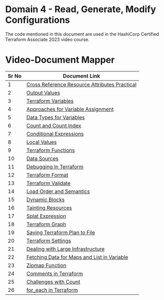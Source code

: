 # Domain 4 - Read, Generate, Modify Configurations

The code mentioned in this document are used in the HashiCorp Certified Terraform Associate 2023 video course.


# Video-Document Mapper

| Sr No | Document Link |
| ------ | ------ |
| 1 | [Cross Reference Resource Attributes Practical][PlDa] |
| 2 | [Output Values][PlDb] |
| 3 | [Terraform Variables][PlDc] |
| 4 | [Approaches for Variable Assignment][PlDd] |
| 5 | [Data Types for Variables][PlDe] |
| 6 | [Count and Count Index][PlDf] |
| 7 | [Conditional Expressions][PlDg] |
| 8 | [Local Values][PlDh] |
| 9 | [Terraform Functions][PlDi] |
| 10 | [Data Sources][PlDj] |
| 11 | [Debugging In Terraform][PlDk] |
| 12 | [Terraform Format][PlDl] |
| 13 | [Terraform Validate][PlDm] |
| 14 | [Load Order and Semantics][PlDn] |
| 15 | [Dynamic Blocks][PlDo] |
| 16 | [Tainting Resources][PlDp] |
| 17 | [Splat Expression][PlDq] |
| 18 | [Terraform Graph][PlDr] |
| 19 | [Saving Terraform Plan to File][PlDs] |
| 20 | [Terraform Settings][PlDt] |
| 21 | [Dealing with Large Infrastructure][PlDu] |
| 22 | [Fetching Data for Maps and List in Variable][PlDv] |
| 23 | [Zipmap Function][PlDw] |
| 24 | [Comments in Terraform][PlDx] |
| 25 | [Challenges with Count][PlDy] |
| 26 | [for_each in Terraform][PlDz] |

[PlDa]: <./cross-reference-attributes.md>
[PlDb]: <./output-values.md>
[PlDc]: <./terraform-variables.md>
[PlDd]: <./variable-assignment.md>
[PlDe]: <./data-types.md>
[PlDf]: <./counte-parameter.md>
[PlDg]: <./conditional.md>
[PlDh]: <./local-values.md>
[PlDi]: <./functions.md>
[PlDj]: <./data-sources.md>
[PlDk]: <./debugging.md>
[PlDl]: <./terraform-format.md>
[PlDm]: <./terraform-validate.md>
[PlDo]: <./dynamic-block.md>
[PlDn]: <./load-order.md>
[PlDp]: <./taint.md>
[PlDq]: <./splat-expression.md>
[PlDr]: <./graph.md>
[PlDs]: <./plan-to-file.md>
[PlDt]: <./settings.md>
[PlDu]: <./large-infra.md>
[PlDv]: <./fetch-values-variables.tf>
[PlDw]: <./zipmap.tf>
[PlDx]: <./tf-comments.tf>
[PlDy]: <./challenge-count.md>
[PlDz]: <./for_each.md>
